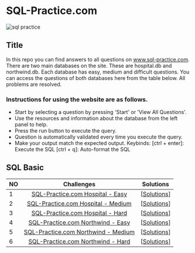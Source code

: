 # SQL-Practice.com

![sql practice](https://github.com/imanmammadli/SQL-Practice.com/assets/110998676/626aeae9-b27b-4450-aa4f-edf153517e91)



## Title
In this repo you can find answers to all questions on www.sql-practice.com. There are two main databases on the site. These are hospital.db and northwind.db. Each database has easy, medium and difficult questions. You can access the questions of both databases here from the table below. All problems are resolved.


### Instructions for using the website are as follows.
- Start by selecting a question by pressing 'Start' or 'View All Questions'.
- Use the resources and information about the database from the left panel to help.
- Press the run button to execute the query.
- Question is automatically validated every time you execute the query.
- Make your output match the expected output.
Keybinds:
    [ctrl + enter]: Execute the SQL
    [ctrl + q]: Auto-format the SQL

## SQL Basic
| NO | Challenges | Solutions |
|:---|:-----------:|:---------:|
| 1 | [SQL-Practice.com Hospital - Easy](https://www.sql-practice.com/) | [[Solutions](https://github.com/imanmammadli/SQL-Practice.com/blob/main/1-HOSPITAL_EASY.sql)]
| 2 | [SQL-Practice.com Hospital - Medium](https://www.sql-practice.com/) | [[Solutions](https://github.com/imanmammadli/SQL-Practice.com/blob/main/2-HOSPITAL_MEDIUM.sql)]
| 3 | [SQL-Practice.com Hospital - Hard](https://www.sql-practice.com/) | [[Solutions](https://github.com/imanmammadli/SQL-Practice.com/blob/main/3-HOSPITAL_HARD.sql)]
| 4 | [SQL-Practice.com Northwind - Easy](https://www.sql-practice.com/) | [[Solutions](https://github.com/imanmammadli/SQL-Practice.com/blob/main/4-NORTHWIND_EASY.sql)]
| 5 | [SQL-Practice.com Northwind - Medium](https://www.sql-practice.com/) | [[Solutions](https://github.com/imanmammadli/SQL-Practice.com/blob/main/5-NORTHWIND_MEDIUM.sql)]
| 6 | [SQL-Practice.com Northwind - Hard](https://www.sql-practice.com/) | [[Solutions](https://github.com/imanmammadli/SQL-Practice.com/blob/main/6-NORTHWIND_HARD.sql)]
